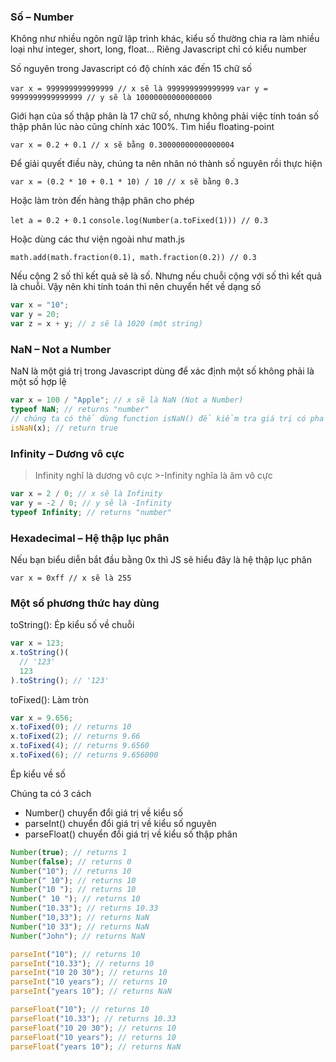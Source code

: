 ### Số – Number

Không như nhiều ngôn ngữ lập trình khác, kiểu số thường chia ra làm nhiều loại như integer, short, long, float… Riêng Javascript chỉ có kiểu number

Số nguyên trong Javascript có độ chính xác đến 15 chữ số

`var x = 999999999999999 // x sẽ là 999999999999999`
`var y = 9999999999999999 // y sẽ là 10000000000000000`

Giới hạn của số thập phân là 17 chữ số, nhưng không phải việc tính toán số thập phân lúc nào cũng chính xác 100%. Tìm hiểu floating-point

`var x = 0.2 + 0.1 // x sẽ bằng 0.30000000000000004`

Để giải quyết điều này, chúng ta nên nhân nó thành số nguyên rồi thực hiện

`var x = (0.2 * 10 + 0.1 * 10) / 10 // x sẽ bằng 0.3`

Hoặc làm tròn đến hàng thập phân cho phép

`let a = 0.2 + 0.1`
`console.log(Number(a.toFixed(1))) // 0.3`

Hoặc dùng các thư viện ngoài như math.js

`math.add(math.fraction(0.1), math.fraction(0.2)) // 0.3`

Nếu cộng 2 số thì kết quả sẽ là số. Nhưng nếu chuỗi cộng với số thì kết quả là chuỗi. Vậy nên khi tính toán thì nên chuyển hết về dạng số

```javascript
var x = "10";
var y = 20;
var z = x + y; // z sẽ là 1020 (một string)
```

### NaN – Not a Number

NaN là một giá trị trong Javascript dùng để xác định một số không phải là một số hợp lệ

```javascript
var x = 100 / "Apple"; // x sẽ là NaN (Not a Number)
typeof NaN; // returns "number"
// chúng ta có thể dùng function isNaN() để kiểm tra giá trị có phải là NaN hay không
isNaN(x); // return true
```

### Infinity – Dương vô cực

> Infinity nghĩ là dương vô cực >-Infinity nghĩa là âm vô cực

```javascript
var x = 2 / 0; // x sẽ là Infinity
var y = -2 / 0; // y sẽ là -Infinity
typeof Infinity; // returns "number"
```

### Hexadecimal – Hệ thập lục phân

Nếu bạn biểu diễn bắt đầu bằng 0x thì JS sẽ hiểu đây là hệ thập lục phân

`var x = 0xff // x sẽ là 255`

### Một số phương thức hay dùng

toString(): Ép kiểu số về chuỗi

```javascript
var x = 123;
x.toString()(
  // '123'
  123
).toString(); // '123'
```

toFixed(): Làm tròn

```javascript
var x = 9.656;
x.toFixed(0); // returns 10
x.toFixed(2); // returns 9.66
x.toFixed(4); // returns 9.6560
x.toFixed(6); // returns 9.656000
```

Ép kiểu về số

Chúng ta có 3 cách

- Number() chuyển đổi giá trị về kiểu số
- parseInt() chuyển đổi giá trị về kiểu số nguyên
- parseFloat() chuyển đổi giá trị về kiểu số thập phân

```javascript
Number(true); // returns 1
Number(false); // returns 0
Number("10"); // returns 10
Number(" 10"); // returns 10
Number("10 "); // returns 10
Number(" 10 "); // returns 10
Number("10.33"); // returns 10.33
Number("10,33"); // returns NaN
Number("10 33"); // returns NaN
Number("John"); // returns NaN

parseInt("10"); // returns 10
parseInt("10.33"); // returns 10
parseInt("10 20 30"); // returns 10
parseInt("10 years"); // returns 10
parseInt("years 10"); // returns NaN

parseFloat("10"); // returns 10
parseFloat("10.33"); // returns 10.33
parseFloat("10 20 30"); // returns 10
parseFloat("10 years"); // returns 10
parseFloat("years 10"); // returns NaN
```
